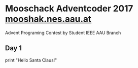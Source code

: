 # Mooschack Adventcoder 2017 [mooshak.nes.aau.at](http://mooshak.nes.aau.at)

Advent Programing Contest by Student IEEE AAU Branch

## Day 1

print "Hello Santa Claus!"